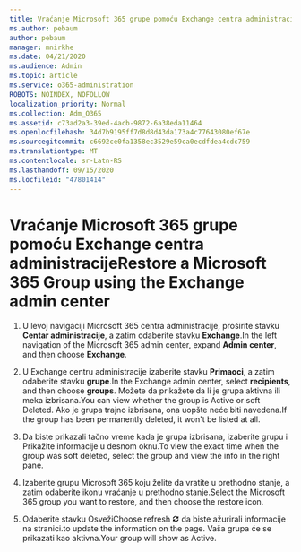 ```yaml
---
title: Vraćanje Microsoft 365 grupe pomoću Exchange centra administracije
ms.author: pebaum
author: pebaum
manager: mnirkhe
ms.date: 04/21/2020
ms.audience: Admin
ms.topic: article
ms.service: o365-administration
ROBOTS: NOINDEX, NOFOLLOW
localization_priority: Normal
ms.collection: Adm_O365
ms.assetid: c73ad2a3-39ed-4acb-9872-6a38eda11464
ms.openlocfilehash: 34d7b9195ff7d8d8d43da173a4c77643080ef67e
ms.sourcegitcommit: c6692ce0fa1358ec3529e59ca0ecdfdea4cdc759
ms.translationtype: MT
ms.contentlocale: sr-Latn-RS
ms.lasthandoff: 09/15/2020
ms.locfileid: "47801414"
---
```

# <a name="restore-a-microsoft-365-group-using-the-exchange-admin-center"></a><span data-ttu-id="f1cae-102">Vraćanje Microsoft 365 grupe pomoću Exchange centra administracije</span><span class="sxs-lookup"><span data-stu-id="f1cae-102">Restore a Microsoft 365 Group using the Exchange admin center</span></span>

1. <span data-ttu-id="f1cae-103">U levoj navigaciji Microsoft 365 centra administracije, proširite stavku **Centar administracije**, a zatim odaberite stavku **Exchange**.</span><span class="sxs-lookup"><span data-stu-id="f1cae-103">In the left navigation of the Microsoft 365 admin center, expand **Admin center**, and then choose **Exchange**.</span></span>
    
2. <span data-ttu-id="f1cae-104">U Exchange centru administracije izaberite stavku **Primaoci**, a zatim odaberite stavku **grupe**.</span><span class="sxs-lookup"><span data-stu-id="f1cae-104">In the Exchange admin center, select **recipients**, and then choose **groups**.</span></span> <span data-ttu-id="f1cae-105">Možete da prikažete da li je grupa aktivna ili meka izbrisana.</span><span class="sxs-lookup"><span data-stu-id="f1cae-105">You can view whether the group is Active or soft Deleted.</span></span> <span data-ttu-id="f1cae-106">Ako je grupa trajno izbrisana, ona uopšte neće biti navedena.</span><span class="sxs-lookup"><span data-stu-id="f1cae-106">If the group has been permanently deleted, it won't be listed at all.</span></span>
    
3. <span data-ttu-id="f1cae-107">Da biste prikazali tačno vreme kada je grupa izbrisana, izaberite grupu i Prikažite informacije u desnom oknu.</span><span class="sxs-lookup"><span data-stu-id="f1cae-107">To view the exact time when the group was soft deleted, select the group and view the info in the right pane.</span></span>
    
4. <span data-ttu-id="f1cae-108">Izaberite grupu Microsoft 365 koju želite da vratite u prethodno stanje, a zatim odaberite ikonu vraćanje u prethodno stanje.</span><span class="sxs-lookup"><span data-stu-id="f1cae-108">Select the Microsoft 365 group you want to restore, and then choose the restore icon.</span></span>
    
5. <span data-ttu-id="f1cae-109">Odaberite stavku Osveži</span><span class="sxs-lookup"><span data-stu-id="f1cae-109">Choose refresh</span></span> ![Ikona osvežavanja](media/6464df90-2a91-4c1f-92a6-9a38c7696ac3.gif) <span data-ttu-id="f1cae-111">da biste ažurirali informacije na stranici.</span><span class="sxs-lookup"><span data-stu-id="f1cae-111">to update the information on the page.</span></span> <span data-ttu-id="f1cae-112">Vaša grupa će se prikazati kao aktivna.</span><span class="sxs-lookup"><span data-stu-id="f1cae-112">Your group will show as Active.</span></span> 
    


